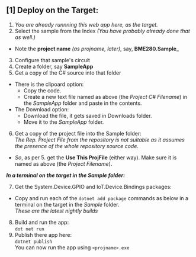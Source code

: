﻿## [1] Deploy on the Target:
1. _You are already runnning this web app here, as the target._
2. Select the sample from the Index _(You have probably already done that as well.)_
  - Note the **project name** _(as projname, later)_, say, **BME280.Sample**_
3. Configure that sample's circuit
4. Create a folder, say **SampleApp**
5. Get a copy of the C# source into that folder  
  - There is the clipoard option:
    - Copy the code.
    - Create a new text file named as above (the _Project C# Filename_) in the _SampleApp_ folder and paste in the contents.
  - The Download option:
    - Download the file, it gets saved in Downloads folder.
    - Move it to the _SampleApp_ folder.
6. Get a copy of the project file into the Sample folder:  
_The Rep. Project File from the repository is not suitable as it assumes the presence of the whole repository source code._
  - _So_, as per 5. get the **Use This ProjFile** (either way). Make sure it is named as above (the _Project Filename_).  
  
   _**In a terminal on the target in the Sample folder:**_  

7. Get the System.Device.GPIO and IoT.Device.Bindings packages:
  - Copy and run each of the ```dotnet add package``` commands as below in a terminal on the target in the _Sample_ folder.  
  _These are the latest nightly builds_
8. Build and run the app:   
 ```dot net run```
9. Publish there app here:  
 ```dotnet publish```  
 You can now run the app using ```<projname>.exe``` 
